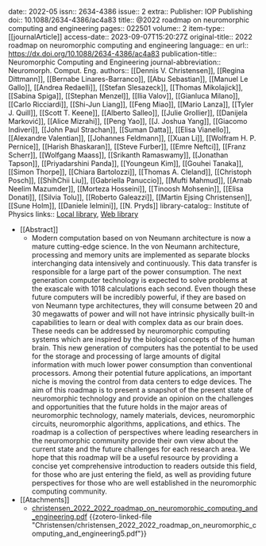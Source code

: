 date:: 2022-05
issn:: 2634-4386
issue:: 2
extra:: Publisher: IOP Publishing
doi:: 10.1088/2634-4386/ac4a83
title:: @2022 roadmap on neuromorphic computing and engineering
pages:: 022501
volume:: 2
item-type:: [[journalArticle]]
access-date:: 2023-09-07T15:20:27Z
original-title:: 2022 roadmap on neuromorphic computing and engineering
language:: en
url:: https://dx.doi.org/10.1088/2634-4386/ac4a83
publication-title:: Neuromorphic Computing and Engineering
journal-abbreviation:: Neuromorph. Comput. Eng.
authors:: [[Dennis V. Christensen]], [[Regina Dittmann]], [[Bernabe Linares-Barranco]], [[Abu Sebastian]], [[Manuel Le Gallo]], [[Andrea Redaelli]], [[Stefan Slesazeck]], [[Thomas Mikolajick]], [[Sabina Spiga]], [[Stephan Menzel]], [[Ilia Valov]], [[Gianluca Milano]], [[Carlo Ricciardi]], [[Shi-Jun Liang]], [[Feng Miao]], [[Mario Lanza]], [[Tyler J. Quill]], [[Scott T. Keene]], [[Alberto Salleo]], [[Julie Grollier]], [[Danijela Marković]], [[Alice Mizrahi]], [[Peng Yao]], [[J. Joshua Yang]], [[Giacomo Indiveri]], [[John Paul Strachan]], [[Suman Datta]], [[Elisa Vianello]], [[Alexandre Valentian]], [[Johannes Feldmann]], [[Xuan Li]], [[Wolfram H. P. Pernice]], [[Harish Bhaskaran]], [[Steve Furber]], [[Emre Neftci]], [[Franz Scherr]], [[Wolfgang Maass]], [[Srikanth Ramaswamy]], [[Jonathan Tapson]], [[Priyadarshini Panda]], [[Youngeun Kim]], [[Gouhei Tanaka]], [[Simon Thorpe]], [[Chiara Bartolozzi]], [[Thomas A. Cleland]], [[Christoph Posch]], [[ShihChii Liu]], [[Gabriella Panuccio]], [[Mufti Mahmud]], [[Arnab Neelim Mazumder]], [[Morteza Hosseini]], [[Tinoosh Mohsenin]], [[Elisa Donati]], [[Silvia Tolu]], [[Roberto Galeazzi]], [[Martin Ejsing Christensen]], [[Sune Holm]], [[Daniele Ielmini]], [[N. Pryds]]
library-catalog:: Institute of Physics
links:: [Local library](zotero://select/library/items/NAAUARKW), [Web library](https://www.zotero.org/users/8224007/items/NAAUARKW)

- [[Abstract]]
	- Modern computation based on von Neumann architecture is now a mature cutting-edge science. In the von Neumann architecture, processing and memory units are implemented as separate blocks interchanging data intensively and continuously. This data transfer is responsible for a large part of the power consumption. The next generation computer technology is expected to solve problems at the exascale with 1018 calculations each second. Even though these future computers will be incredibly powerful, if they are based on von Neumann type architectures, they will consume between 20 and 30 megawatts of power and will not have intrinsic physically built-in capabilities to learn or deal with complex data as our brain does. These needs can be addressed by neuromorphic computing systems which are inspired by the biological concepts of the human brain. This new generation of computers has the potential to be used for the storage and processing of large amounts of digital information with much lower power consumption than conventional processors. Among their potential future applications, an important niche is moving the control from data centers to edge devices. The aim of this roadmap is to present a snapshot of the present state of neuromorphic technology and provide an opinion on the challenges and opportunities that the future holds in the major areas of neuromorphic technology, namely materials, devices, neuromorphic circuits, neuromorphic algorithms, applications, and ethics. The roadmap is a collection of perspectives where leading researchers in the neuromorphic community provide their own view about the current state and the future challenges for each research area. We hope that this roadmap will be a useful resource by providing a concise yet comprehensive introduction to readers outside this field, for those who are just entering the field, as well as providing future perspectives for those who are well established in the neuromorphic computing community.
- [[Atachments]]
	- [christensen_2022_2022_roadmap_on_neuromorphic_computing_and_engineering.pdf](zotero://select/library/items/2XIFZ4X4) {{zotero-linked-file "Christensen/christensen_2022_2022_roadmap_on_neuromorphic_computing_and_engineering5.pdf"}}